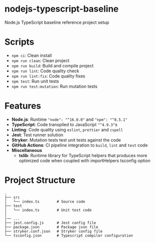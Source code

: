 # nodejs-typescript-baseline

Node.js TypeScript baseline reference project setup

# Scripts

- `npm ci`: Clean install
- `npm run clean`: Clean project
- `npm run build`: Build and compile project
- `npm run lint`: Code quality check
- `npm run lint:fix`: Code quality fixes
- `npm test`: Run unit tests
- `npm run test:mutation`: Run mutation tests

# Features

- **Node.js**: Runtime `"node": "^16.0.0"` and `"npm": "^8.5.1"`
- **TypeScript**: Code transpiled to JavaScript `"^4.9.3"`s
- **Linting**: Code quality using `eslint`, `prettier` and `cspell`
- **Jest**: Test runner solution
- **Stryker**: Mutation tests test unit tests against the code
- **GitHub Actions**: CI pipeline integration to `build`, `lint` and `test` code
- **Miscellaneous**
  - **tslib**: Runtime library for TypeScript helpers that produces more optimized code when coupled with importHelpers tsconfig option

# Project Structure

```
.
├── src
│   └── index.ts        # Source code
├── test
│   └── index.ts        # Unit test code
│
│── ...
├── jest.config.js      # Jest config file
├── package.json        # Package json file
├── stryker.conf.json   # Stryker config file
└── tsconfig.json       # Typescript compiler configuration
```
